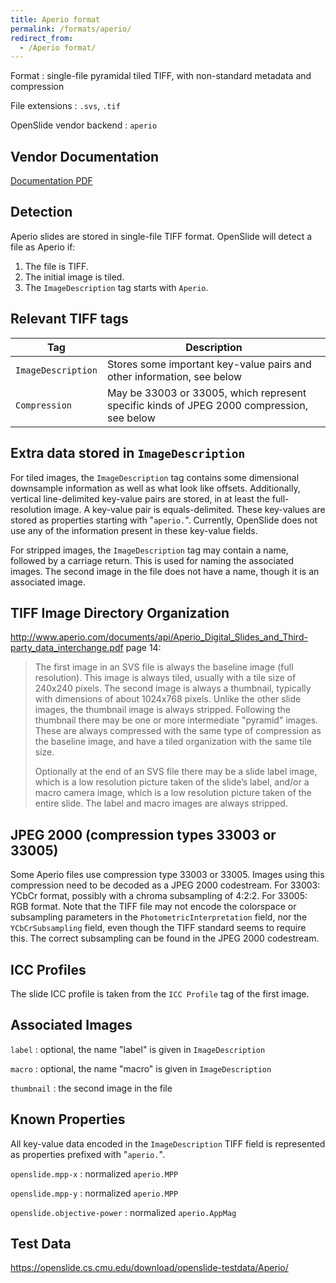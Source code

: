 ```yaml
---
title: Aperio format
permalink: /formats/aperio/
redirect_from:
  - /Aperio format/
---
```


Format
: single-file pyramidal tiled TIFF, with non-standard metadata and compression

File extensions
: `.svs`, `.tif`

OpenSlide vendor backend
: `aperio`


## Vendor Documentation

[Documentation PDF](https://web.archive.org/web/20120420105738/http://www.aperio.com/documents/api/Aperio_Digital_Slides_and_Third-party_data_interchange.pdf)


## Detection

Aperio slides are stored in single-file TIFF format. OpenSlide will detect a file as Aperio if:

 1. The file is TIFF.
 2. The initial image is tiled.
 3. The `ImageDescription` tag starts with `Aperio`.


## Relevant TIFF tags

Tag                 | Description                    |
--------------------|--------------------------------|
`ImageDescription`|Stores some important key-value pairs and other information, see below|
`Compression`|May be 33003 or 33005, which represent specific kinds of JPEG 2000 compression, see below|


## Extra data stored in `ImageDescription`

For tiled images, the `ImageDescription` tag contains some dimensional
downsample information as well as what look like
offsets. Additionally, vertical line-delimited key-value pairs are
stored, in at least the full-resolution image. A key-value pair is
equals-delimited. These key-values are stored as properties starting
with "`aperio.`". Currently, OpenSlide does not use any of the
information present in these key-value fields.

For stripped images, the `ImageDescription` tag may contain a name,
followed by a carriage return. This is used for naming the associated
images. The second image in the file does not have a name, though it
is an associated image.


## TIFF Image Directory Organization

<http://www.aperio.com/documents/api/Aperio_Digital_Slides_and_Third-party_data_interchange.pdf>
page 14:

> The first image in an SVS file is always the baseline image (full
> resolution). This image is always tiled, usually with a tile size
> of 240x240 pixels. The second image is always a thumbnail,
> typically with dimensions of about 1024x768 pixels. Unlike the
> other slide images, the thumbnail image is always
> stripped. Following the thumbnail there may be one or more
> intermediate "pyramid" images. These are always compressed with
> the same type of compression as the baseline image, and have a
> tiled organization with the same tile size.
>
> Optionally at the end of an SVS file there may be a slide label
> image, which is a low resolution picture taken of the slide’s
> label, and/or a macro camera image, which is a low resolution
> picture taken of the entire slide. The label and macro images are
> always stripped.


## JPEG 2000 (compression types 33003 or 33005)

Some Aperio files use compression type 33003 or 33005. Images using
this compression need to be decoded as a JPEG 2000 codestream. For
33003: YCbCr format, possibly with a chroma subsampling of 4:2:2. For
33005: RGB format. Note that the TIFF file may not encode the
colorspace or subsampling parameters in the
`PhotometricInterpretation` field, nor the `YCbCrSubsampling` field,
even though the TIFF standard seems to require this. The correct
subsampling can be found in the JPEG 2000 codestream.


## ICC Profiles

The slide ICC profile is taken from the `ICC Profile` tag of the first
image.


## Associated Images

`label`
: optional, the name "label" is given in `ImageDescription`

`macro`
: optional, the name "macro" is given in `ImageDescription`

`thumbnail`
: the second image in the file


## Known Properties

All key-value data encoded in the `ImageDescription` TIFF field is
represented as properties prefixed with "`aperio.`".

`openslide.mpp-x`
: normalized `aperio.MPP`

`openslide.mpp-y`
: normalized `aperio.MPP`

`openslide.objective-power`
: normalized `aperio.AppMag`


## Test Data

<https://openslide.cs.cmu.edu/download/openslide-testdata/Aperio/>
